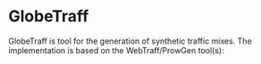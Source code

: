 # GlobeTraff
GlobeTraff is tool for the generation of synthetic traffic mixes.  The implementation is based on the WebTraff/ProwGen tool(s): 
